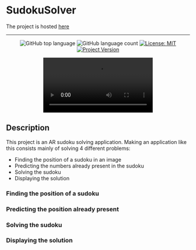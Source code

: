 # SudokuSolver
The project is hosted <a href="https://sudoku-solver-sudokusolver.vercel.app">here</a>

---
<!--  <img src="https://github.com/CogitoNTNU/SudokuSolver/assets/72311591/d5fad2ae-193a-4558-9479-a4bf0450d4b6" width="50px" alt="SudokuSolverLogo"> -->

<div align="center">

  
  ![GitHub top language](https://img.shields.io/github/languages/top/CogitoNTNU/SudokuSolver)
  ![GitHub language count](https://img.shields.io/github/languages/count/CogitoNTNU/SudokuSolver)
  [![License: MIT](https://img.shields.io/badge/License-MIT-yellow.svg)](https://opensource.org/licenses/MIT)
  [![Project Version](https://img.shields.io/badge/version-1.0.0-blue)](https://img.shields.io/badge/version-1.0.0-blue)

  <div>
    <video src="https://github.com/CogitoNTNU/SudokuSolver/assets/72311591/0e446a5f-589d-4bd2-b484-dc621c3ed974.mp4" controls"></video>
  </div>

</div>

## Description
This project is an AR sudoku solving application. Making an application like this consists mainly of solving 4 different problems:

- Finding the position of a sudoku in an image
- Predicting the numbers already present in the sudoku
- Solving the sudoku
- Displaying the solution

### Finding the position of a sudoku


### Predicting the position already present


### Solving the sudoku


### Displaying the solution
